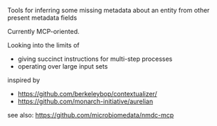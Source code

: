  Tools for inferring some missing metadata about an entity from other present metadata fields

Currently MCP-oriented. 

Looking into the limits of
- giving succinct instructions for multi-step processes
- operating over large input sets

inspired by 
- https://github.com/berkeleybop/contextualizer/
- https://github.com/monarch-initiative/aurelian

see also: https://github.com/microbiomedata/nmdc-mcp
